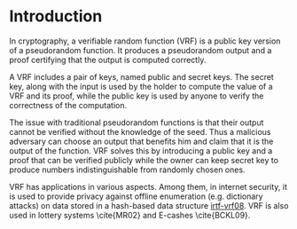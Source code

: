 # Introduction
In cryptography, a verifiable random function (VRF) is a public key version of a pseudorandom function. It produces a pseudorandom output and a proof certifying that the output is computed correctly. 

A VRF includes a pair of keys, named public and secret keys. The secret key, along with the input is used by the holder to compute the value of a VRF and its proof, while the public key is used by anyone to verify the correctness of the computation.

The issue with traditional pseudorandom functions is that their output cannot be verified without the knowledge of the seed. Thus a malicious adversary can choose an output that benefits him and claim that it is the output of the function. VRF solves this by introducing a public key and a proof that can be verified publicly while the owner can keep secret key to produce numbers indistinguishable from randomly chosen ones.

VRF has applications in various aspects. Among them, in internet security, it is used to provide privacy against offline enumeration (e.g. dictionary attacks) on data stored in a hash-based data structure [irtf-vrf08](https://datatracker.ietf.org/doc/html/draft-irtf-cfrg-vrf-08). VRF is also used in lottery systems \cite{MR02} and E-cashes \cite{BCKL09}.

